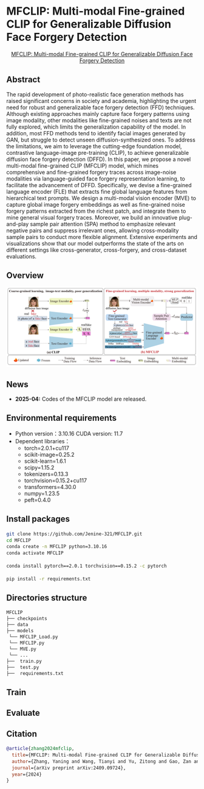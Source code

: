 # MFCLIP: Multi-modal Fine-grained CLIP for Generalizable Diffusion Face Forgery Detection
</div>
<div align="center">
  <a href="https://arxiv.org/abs/2409.09724">
    MFCLIP: Multi-modal Fine-grained CLIP for Generalizable Diffusion Face Forgery Detection
  </a>
</div>

## Abstract
The rapid development of photo-realistic face generation methods has raised significant concerns in society and academia, highlighting the urgent need for robust and generalizable face forgery detection (FFD) techniques. Although existing approaches mainly capture face forgery patterns using image modality, other modalities like fine-grained noises and texts are not fully explored, which limits the generalization capability of the model. In addition, most FFD methods tend to identify facial images generated by GAN, but struggle to detect unseen diffusion-synthesized ones. To address the limitations, we aim to leverage the cutting-edge foundation model, contrastive language-image pre-training (CLIP), to achieve generalizable diffusion face forgery detection (DFFD). In this paper, we propose a novel multi-modal fine-grained CLIP (MFCLIP) model, which mines comprehensive and fine-grained forgery traces across image-noise modalities via language-guided face forgery representation learning, to facilitate the advancement of DFFD. Specifically, we devise a fine-grained language encoder (FLE) that extracts fine global language features from hierarchical text prompts. We design a multi-modal vision encoder (MVE) to capture global image forgery embeddings as well as fine-grained noise forgery patterns extracted from the richest patch, and integrate them to mine general visual forgery traces. Moreover, we build an innovative plug-and-play sample pair attention (SPA) method to emphasize relevant negative pairs and suppress irrelevant ones, allowing cross-modality sample pairs to conduct more flexible alignment. Extensive experiments and visualizations show that our model outperforms the state of the arts on different settings like cross-generator, cross-forgery, and cross-dataset evaluations.

## Overview

![overview](overview.png)

## News
* **2025-04:** Codes of the MFCLIP model are released.


## Environmental requirements

- Python version：3.10.16  CUDA version: 11.7
- Dependent libraries：
  - torch=2.0.1+cu117
  - scikit-image=0.25.2
  - scikit-learn=1.6.1
  - scipy=1.15.2
  - tokenizers=0.13.3
  - torchvision=0.15.2+cu117
  - transformers=4.30.0
  - numpy=1.23.5
  - peft=0.4.0

## Install packages
```bash
git clone https://github.com/Jenine-321/MFCLIP.git
cd MFCLIP
conda create -n MFCLIP python=3.10.16
conda activate MFCLIP

conda install pytorch==2.0.1 torchvision==0.15.2 -c pytorch 

pip install -r requirements.txt
```



## Directories structure

```
MFCLIP
├── checkpoints
├── data
├── models
 └── MFCLIP_Load.py
 └── MFCLIP.py
 └── MVE.py
 └── ...
├──  train.py
├──  test.py
├──  requirements.txt
```



## Train


## Evaluate

## Citation

```bibtex
@article{zhang2024mfclip,
  title={MFCLIP: Multi-modal Fine-grained CLIP for Generalizable Diffusion Face Forgery Detection},
  author={Zhang, Yaning and Wang, Tianyi and Yu, Zitong and Gao, Zan and Shen, Linlin and Chen, Shengyong},
  journal={arXiv preprint arXiv:2409.09724},
  year={2024}
}
```
